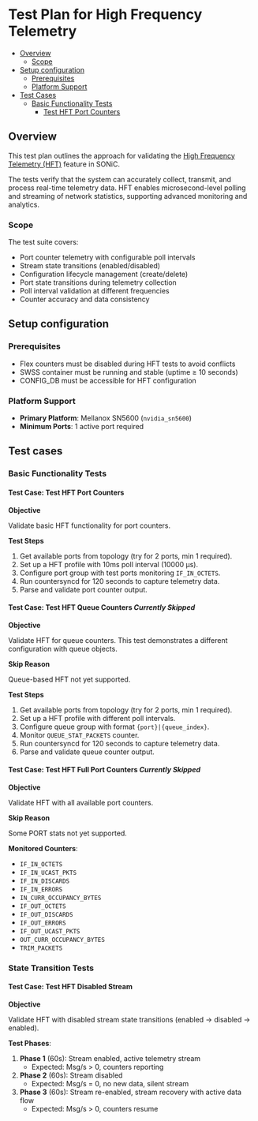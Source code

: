# Test Plan for High Frequency Telemetry 

- [Overview](#overview)
  - [Scope](#scope)
- [Setup configuration](#setup-configuration)
  - [Prerequisites](#prerequisites)
  - [Platform Support](#platform-support)
- [Test Cases](#test-cases)
  - [Basic Functionality Tests](#basic-functionality-tests)
	- [Test HFT Port Counters](Test-hft-port-counters)

## Overview

This test plan outlines the approach for validating the [High Frequency Telemetry (HFT)](https://github.com/sonic-net/SONiC/blob/master/doc/high-frequency-telemetry/high-frequency-telemetry-hld.md) feature in SONiC. 

The tests verify that the system can accurately collect, transmit, and process real-time telemetry data. HFT enables microsecond-level polling and streaming of network statistics, supporting advanced monitoring and analytics.

### Scope

The test suite covers:
- Port counter telemetry with configurable poll intervals
- Stream state transitions (enabled/disabled)
- Configuration lifecycle management (create/delete)
- Port state transitions during telemetry collection
- Poll interval validation at different frequencies
- Counter accuracy and data consistency

## Setup configuration
### Prerequisites
- Flex counters must be disabled during HFT tests to avoid conflicts
- SWSS container must be running and stable (uptime ≥ 10 seconds)
- CONFIG_DB must be accessible for HFT configuration

### Platform Support
- **Primary Platform**: Mellanox SN5600 (`nvidia_sn5600`)
- **Minimum Ports**: 1 active port required

## Test cases
### Basic Functionality Tests
#### Test Case: Test HFT Port Counters
**Objective**

Validate basic HFT functionality for port counters.

**Test Steps**
1. Get available ports from topology (try for 2 ports, min 1 required).
2. Set up a HFT profile with 10ms poll interval (10000 μs).
3. Configure port group with test ports monitoring `IF_IN_OCTETS`.
4. Run countersyncd for 120 seconds to capture telemetry data.
5. Parse and validate port counter output.

#### Test Case: Test HFT Queue Counters *Currently Skipped*
**Objective**

Validate HFT for queue counters. This test demonstrates a different configuration with queue objects.

**Skip Reason**

Queue-based HFT not yet supported.

**Test Steps**
1. Get available ports from topology (try for 2 ports, min 1 required).
2. Set up a HFT profile with different poll intervals.
3. Configure queue group with format `{port}|{queue_index}`.
4. Monitor `QUEUE_STAT_PACKETS` counter.
5. Run countersyncd for 120 seconds to capture telemetry data.
6. Parse and validate queue counter output.

#### Test Case: Test HFT Full Port Counters *Currently Skipped*
**Objective**

Validate HFT with all available port counters.

**Skip Reason**

Some PORT stats not yet supported.

**Monitored Counters**:
- `IF_IN_OCTETS`
- `IF_IN_UCAST_PKTS`
- `IF_IN_DISCARDS`
- `IF_IN_ERRORS`
- `IN_CURR_OCCUPANCY_BYTES`
- `IF_OUT_OCTETS`
- `IF_OUT_DISCARDS`
- `IF_OUT_ERRORS`
- `IF_OUT_UCAST_PKTS`
- `OUT_CURR_OCCUPANCY_BYTES`
- `TRIM_PACKETS`

### State Transition Tests
#### Test Case: Test HFT Disabled Stream
**Objective**

Validate HFT with disabled stream state transitions (enabled → disabled → enabled).

**Test Phases**:
1. **Phase 1** (60s): Stream enabled, active telemetry stream
   - Expected: Msg/s > 0, counters reporting
2. **Phase 2** (60s): Stream disabled
   - Expected: Msg/s = 0, no new data, silent stream
3. **Phase 3** (60s): Stream re-enabled, stream recovery with active data flow
   - Expected: Msg/s > 0, counters resume

